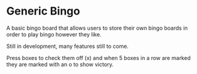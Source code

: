 # Generic Bingo

A basic bingo board that allows users to store their own bingo boards in order to play bingo however they like. 

Still in development, many features still to come.

Press boxes to check them off (x) and when 5 boxes in a row are marked they are marked with an o to show victory.
